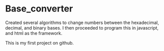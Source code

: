 # Base_converter

Created several algorithms to change numbers between the hexadecimal, decimal, and binary bases.
I then proceeded to program this in javascript, and html as the framework.

This is my first project on github.